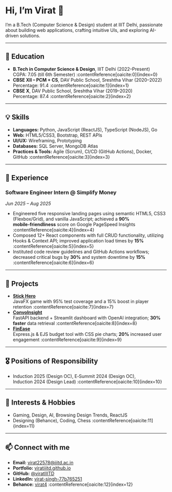 # Hi, I’m Virat 👋

I’m a B.Tech (Computer Science & Design) student at IIIT Delhi, passionate about building web applications, crafting intuitive UIs, and exploring AI-driven solutions.

---

## 🚀 Education
- **B.Tech in Computer Science & Design**, IIIT Delhi (2022–Present)  
  CGPA: 7.05 (till 6th Semester) :contentReference[oaicite:0]{index=0}
- **CBSE XII – PCM + CS**, DAV Public School, Sreshtha Vihar (2020–2022)  
  Percentage: 91.4 :contentReference[oaicite:1]{index=1}
- **CBSE X**, DAV Public School, Sreshtha Vihar (2019–2020)  
  Percentage: 87.4 :contentReference[oaicite:2]{index=2}

---

## 💡 Skills
- **Languages:** Python, JavaScript (ReactJS), TypeScript (NodeJS), Go  
- **Web:** HTML5/CSS3, Bootstrap, REST APIs  
- **UI/UX:** Wireframing, Prototyping  
- **Databases:** SQL Server, MongoDB Atlas  
- **Practices & Tools:** Agile (Scrum), CI/CD (GitHub Actions), Docker, GitHub :contentReference[oaicite:3]{index=3}

---

## 💼 Experience
### Software Engineer Intern @ Simplify Money  
_Jun 2025 – Aug 2025_  
- Engineered five responsive landing pages using semantic HTML5, CSS3 (Flexbox/Grid), and vanilla JavaScript; achieved a **90% mobile‑friendliness** score on Google PageSpeed Insights :contentReference[oaicite:4]{index=4}  
- Composed 12+ React components with full CRUD functionality, utilizing Hooks & Context API; improved application load times by **15%** :contentReference[oaicite:5]{index=5}  
- Instituted code review guidelines and GitHub Actions workflows; decreased critical bugs by **30%** and system downtime by **15%** :contentReference[oaicite:6]{index=6}

---

## 🔭 Projects
- **[Stick Hero](https://github.com/viratiiitd)**  
  JavaFX game with 95% test coverage and a 15% boost in player retention :contentReference[oaicite:7]{index=7}  
- **[ConvoInsight](https://github.com/viratiiitd/backend_assignment)**  
  FastAPI backend + Streamlit dashboard with OpenAI integration; **30% faster** data retrieval :contentReference[oaicite:8]{index=8}  
- **[FinEase](https://github.com/Dushyant98474839/Dis_Prj)**  
  Express.js & EJS budget tool with CSS pie charts; **20%** increased user engagement :contentReference[oaicite:9]{index=9}

---

## 🎖️ Positions of Responsibility
- Induction 2025 (Design OC), E‑Summit 2024 (Design OC), Induction 2024 (Design Lead) :contentReference[oaicite:10]{index=10}

---

## 🎨 Interests & Hobbies
- Gaming, Design, AI, Browsing Design Trends, ReactJS  
- Designing (Behance), Coding, Chess :contentReference[oaicite:11]{index=11}

---

## 📫 Connect with me
- **Email:** virat22578@iiitd.ac.in  
- **Portfolio:** [viratiiitd.github.io](http://viratiiitd.github.io)  
- **GitHub:** [@viratIIITD](https://github.com/viratiiitd)  
- **LinkedIn:** [virat-singh-77b765251](https://www.linkedin.com/in/virat-singh-77b765251/)  
- **Behance:** [virat4](https://www.behance.net/virat4) :contentReference[oaicite:12]{index=12}
